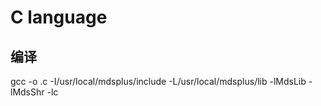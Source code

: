 # C language
## 编译
gcc -o <target> <source>.c -I/usr/local/mdsplus/include -L/usr/local/mdsplus/lib -lMdsLib -lMdsShr -lc
